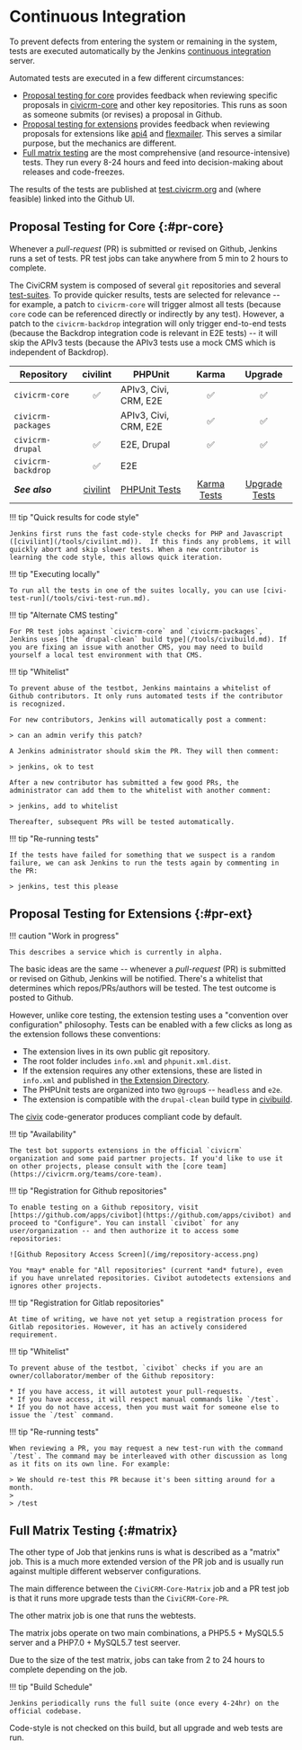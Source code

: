 # Continuous Integration

To prevent defects from entering the system or remaining in the system, tests are executed automatically by the Jenkins [continuous integration](https://en.wikipedia.org/wiki/Continuous_integration) server.

Automated tests are executed in a few different circumstances:

* [Proposal testing for core](#pr-core) provides feedback when reviewing specific proposals in [civicrm-core](https://github.com/civicrm/civicrm-core) and other key repositories. This runs as soon as someone submits (or revises) a proposal in Github.
* [Proposal testing for extensions](#pr-ext) provides feedback when reviewing proposals for extensions like [api4](https://github.com/civicrm/api4) and [flexmailer](https://github.com/civicrm/org.civicrm.flexmailer/). This serves a similar purpose, but the mechanics are different.
* [Full matrix testing](#matrix) are the most comprehensive (and resource-intensive) tests. They run every 8-24 hours and feed into decision-making about releases and code-freezes.

The results of the tests are published at [test.civicrm.org](https://test.civicrm.org) and (where feasible) linked into the Github UI.

## Proposal Testing for Core {:#pr-core}

Whenever a *pull-request* (PR) is submitted or revised on Github, Jenkins runs a set of tests. PR test jobs can take anywhere from 5 min to 2 hours to complete.

The CiviCRM system is composed of several `git` repositories and several [test-suites](/testing/index.md).  To provide quicker results, tests are selected for relevance -- for example, a patch to `civicrm-core` will trigger almost all tests (because `core` code can be referenced directly or indirectly by any test).  However, a patch to the `civicrm-backdrop` integration will only trigger end-to-end tests (because the Backdrop integration code is relevant in E2E tests) -- it will skip the APIv3 tests (because the APIv3 tests use a mock CMS which is independent of Backdrop).

| Repository         | <center>civilint</center>      | <center>PHPUnit</center> | <center>Karma</center> | <center>Upgrade</center> |
|--------------------|--------------------------------|--------------------------|------------------------|--------------------------|
| `civicrm-core`     | <center>✅ </center>            | APIv3, Civi, CRM, E2E    | <center>✅ </center>    | <center>✅ </center> |
| `civicrm-packages` |                                | APIv3, Civi, CRM, E2E    | <center>✅ </center>    | <center>✅ </center> |
| `civicrm-drupal`   | <center>✅ </center>            | E2E, Drupal              | <center>✅ </center>    | <center>✅ </center> |
| `civicrm-backdrop` | <center>✅ </center>            | E2E                      |                        |                     |
| ***See also***     | <center>[civilint](/tools/civilint.md)</center> | [PHPUnit Tests](/testing/phpunit.md) | <center>[Karma Tests](/testing/karma.md)</center> | <center>[Upgrade Tests](/testing/upgrades.md)</center> |

!!! tip "Quick results for code style"

    Jenkins first runs the fast code-style checks for PHP and Javascript ([civilint](/tools/civilint.md)).  If this finds any problems, it will quickly abort and skip slower tests. When a new contributor is learning the code style, this allows quick iteration.

!!! tip "Executing locally"

    To run all the tests in one of the suites locally, you can use [civi-test-run](/tools/civi-test-run.md).

!!! tip "Alternate CMS testing"

    For PR test jobs against `civicrm-core` and `civicrm-packages`, Jenkins uses [the `drupal-clean` build type](/tools/civibuild.md). If you are fixing an issue with another CMS, you may need to build yourself a local test environment with that CMS.

!!! tip "Whitelist"

    To prevent abuse of the testbot, Jenkins maintains a whitelist of Github contributors. It only runs automated tests if the contributor is recognized.

    For new contributors, Jenkins will automatically post a comment:

    > can an admin verify this patch?

    A Jenkins administrator should skim the PR. They will then comment:

    > jenkins, ok to test

    After a new contributor has submitted a few good PRs, the administrator can add them to the whitelist with another comment:

    > jenkins, add to whitelist

    Thereafter, subsequent PRs will be tested automatically.

!!! tip "Re-running tests"

    If the tests have failed for something that we suspect is a random failure, we can ask Jenkins to run the tests again by commenting in the PR:

    > jenkins, test this please

## Proposal Testing for Extensions {:#pr-ext}

!!! caution "Work in progress"

    This describes a service which is currently in alpha.

The basic ideas are the same -- whenever a *pull-request* (PR) is submitted or revised on Github, Jenkins will be notified. There's a whitelist that determines which repos/PRs/authors will be tested. The test outcome is posted to Github.

However, unlike core testing, the extension testing uses a "convention over configuration" philosophy. Tests can be enabled with a few clicks as long as the extension follows these conventions:

* The extension lives in its own public git repository.
* The root folder includes `info.xml` and `phpunit.xml.dist`.
* If the extension requires any other extensions, these are listed in `info.xml` and published in [the Extension Directory](https://civicrm.org/extensions/).
* The PHPUnit tests are organized into two `@group`s -- `headless` and `e2e`.
* The extension is compatible with the `drupal-clean` build type in [civibuild](/tools/civibuild.md).

The [civix](/extensions/civix.md) code-generator produces compliant code by default.

!!! tip "Availability"

    The test bot supports extensions in the official `civicrm` organization and some paid partner projects. If you'd like to use it on other projects, please consult with the [core team](https://civicrm.org/teams/core-team).

!!! tip "Registration for Github repositories"

    To enable testing on a Github repository, visit [https://github.com/apps/civibot](https://github.com/apps/civibot) and proceed to "Configure". You can install `civibot` for any user/organization -- and then authorize it to access some repositories:

    ![Github Repository Access Screen](/img/repository-access.png)

    You *may* enable for "All repositories" (current *and* future), even if you have unrelated repositories. Civibot autodetects extensions and ignores other projects.

!!! tip "Registration for Gitlab repositories"

    At time of writing, we have not yet setup a registration process for Gitlab repositories. However, it has an actively considered requirement.

!!! tip "Whitelist"

    To prevent abuse of the testbot, `civibot` checks if you are an owner/collaborator/member of the Github repository:

    * If you have access, it will autotest your pull-requests.
    * If you have access, it will respect manual commands like `/test`.
    * If you do not have access, then you must wait for someone else to issue the `/test` command.

!!! tip "Re-running tests"

    When reviewing a PR, you may request a new test-run with the command `/test`. The command may be interleaved with other discussion as long as it fits on its own line. For example:

    > We should re-test this PR because it's been sitting around for a month.
    >
    > /test

## Full Matrix Testing {:#matrix}

The other type of Job that jenkins runs is what is described as a "matrix" job. This is a much more extended version of the PR job and is usually run against multiple different webserver configurations.

The main difference between the `CiviCRM-Core-Matrix` job and a PR test job is that it runs more upgrade tests than the `CiviCRM-Core-PR`.

The other matrix job is one that runs the webtests.

The matrix jobs operate on two main combinations, a PHP5.5 + MySQL5.5 server and a PHP7.0 + MySQL5.7 test seerver.

Due to the size of the test matrix, jobs can take from 2 to 24 hours to complete depending on the job.

!!! tip "Build Schedule"

    Jenkins periodically runs the full suite (once every 4-24hr) on the official codebase.

Code-style is not checked on this build, but all upgrade and web tests are run.


